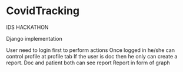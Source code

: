 # CovidTracking
IDS HACKATHON

Django implementation

User need to login first to perform actions
Once logged in he/she can control profile at profile tab
If the user is doc then he only can create a report.
Doc and patient both can see report
Report in form of graph
